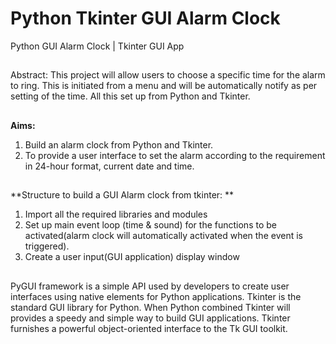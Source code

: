 # **Python Tkinter GUI  Alarm Clock**
Python GUI Alarm Clock | Tkinter GUI App

##
Abstract:
This project will allow users to choose a specific time for the alarm to ring. This is initiated from a menu and will be automatically notify as per setting of the time. All this set up from Python and Tkinter.

##
**Aims:**
1) Build an alarm clock from Python and Tkinter. 
2) To provide a user interface to set the alarm according to the requirement in 24-hour format, current date and time.

##
**Structure to build a GUI Alarm clock from tkinter: **
1. Import all the required libraries and modules
2. Set up main event loop (time & sound) for the functions to be activated(alarm clock will automatically activated when the event is triggered).
3. Create a user input(GUI application) display window

##
PyGUI framework is a simple API used by developers to create user interfaces using native elements for Python applications. 
Tkinter is the standard GUI library for Python. When Python combined Tkinter will provides a speedy and simple way to build GUI applications. Tkinter furnishes a powerful object-oriented interface to the Tk GUI toolkit.
